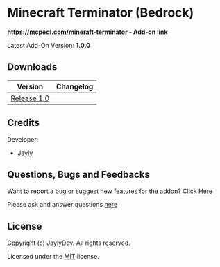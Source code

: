 # Minecraft Terminator (Bedrock)
**https://mcpedl.com/mineraft-terminator - Add-on link**

Latest Add-On Version: **1.0.0**

## Downloads
Version | Changelog
----|----|
[Release 1.0](https://bit.ly/mcrobot100) ||

## Credits
Developer: 
- [Jayly](https://mcpedl.com/user/itsdominicplays/)

## Questions, Bugs and Feedbacks
Want to report a bug or suggest new features for the addon? [Click Here](https://github.com/JaylyDev/manhunt/issues/new/choose)

Please ask and answer questions [here](https://discord.gg/Xn8TCJWA)

## License
Copyright (c) JaylyDev. All rights reserved.

Licensed under the [MIT](https://github.com/JaylyDev/manhunt/blob/terminator/LICENSE) license.
